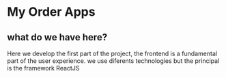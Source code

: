 # My Order Apps

## what do we have here?

Here we develop the first part of the project, the frontend is a fundamental part of the user experience.
we use diferents technologies but the principal is the framework  ReactJS 

